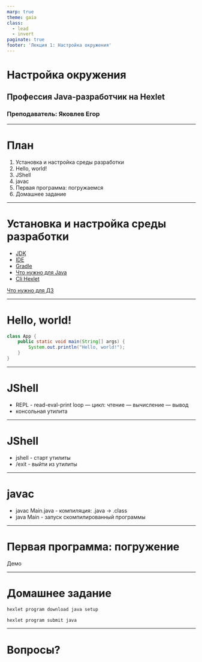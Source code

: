 ```yaml
---
marp: true
theme: gaia
class:
  - lead
  - invert
paginate: true
footer: 'Лекция 1: Настройка окружения'
---
```


# Настройка окружения
## Профессия Java-разработчик на Hexlet
### Преподаватель: Яковлев Егор
<!-- _color: white -->
<!-- _color: white -->

---
# План

1. Установка и настройка среды разработки
2. Hello, world!
3. JShell
4. javac
5. Первая программа: погружаемся
6. Домашнее задание

---

# Установка и настройка среды разработки

* [JDK](https://www.oracle.com/ru/java/technologies/javase-downloads.html "JDK")
* [IDE](https://www.jetbrains.com/idea/ "IJ")
* [Gradle](https://gradle.org/releases/ "Gradle")
* [Что нужно для Java](https://github.com/Hexlet/instructions/blob/main/java.md "Java/Gradle")
* [Cli Hexlet](https://github.com/Hexlet/cli "Cli")

[Что нужно для ДЗ](https://help.hexlet.io/ru/articles/192894-domasnie-zadaniya "ДЗ")

---

# Hello, world!

```java
class App {
    public static void main(String[] args) {
        System.out.println("Hello, world!");
    }
}
```

---

# JShell
  * REPL - read-eval-print loop — цикл: чтение — вычисление — вывод
  * консольная утилита

---

# JShell
  * jshell - старт утилиты
  * /exit - выйти из утилиты
  
---

# javac
  * javac Main.java - компиляция: .java -> .class
  * java Main - запуск скомпилированный программы
  
---
# Первая программа: погружение

  Демо

---

# Домашнее задание
 
```bash
hexlet program download java setup

hexlet program submit java
```

---

# Вопросы?
